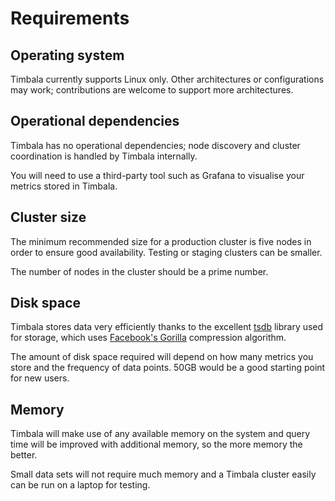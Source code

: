 # Requirements

## Operating system

Timbala currently supports Linux only. Other architectures or configurations
may work; contributions are welcome to support more architectures.

## Operational dependencies

Timbala has no operational dependencies; node discovery and cluster coordination is handled by Timbala internally.

You will need to use a third-party tool such as Grafana to visualise your metrics stored in Timbala.

## Cluster size

The minimum recommended size for a production cluster is five nodes in order to ensure good availability. Testing or staging clusters can be smaller.

The number of nodes in the cluster should be a prime number.

## Disk space

Timbala stores data very efficiently thanks to the excellent [tsdb][] library
used for storage, which uses [Facebook's Gorilla][] compression algorithm.

The amount of disk space required will depend on how many metrics you store and
the frequency of data points. 50GB would be a good starting point for new
users.

[tsdb]: https://github.com/prometheus/tsdb
[Facebook's Gorilla]: http://www.vldb.org/pvldb/vol8/p1816-teller.pdf

## Memory

Timbala will make use of any available memory on the system and query time will
be improved with additional memory, so the more memory the better.

Small data sets will not require much memory and a Timbala cluster easily can
be run on a laptop for testing.
